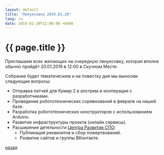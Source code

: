```yaml
---
layout: default
title: "Линуксовка 2019.01.20"
lang: ru
date: 2019-01-20T12:00:00 +0400
---
```


# [](#header-1) {{ page.title }}

Приглашаем всех желающих на очередную линуксовку, которая вполне
обычно пройдёт 20.01.2019 в 12:00 в Скучном Месте.

Собрание будет тематическим и на повестку дня мы выносим следующие
вопросы:

* Отправка патчей для Кумир 2 в апстрим и кооперация с разработчиками.
* Проведение робототехнических соревнований в феврале на нашей базе.
* Разработка робототехнических конструкторов с использованием Arduino.
* Развитие инфраструктуры проекта (онлайн сервисы).
* Расширение детельности [Центра Развития СПО](http://sarfsc.ru/):
  * Публикация реквизитов и сбор пожертвований.
  * Развитие сайтов и группы ВКонтакте.

[назад](../events/)

